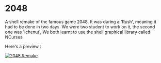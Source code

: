 # 2048
A shell remake of the famous game 2048. It was during a 'Rush', meaning it had to be done in two days.
We were two student to work on it, the second one was 'lchenut',
We both learnt to use the shell graphical library called NCurses.

Here's a preview :

[![2048 Remake](http://img.youtube.com/vi/5XIW3XJunSI/0.jpg)](https://youtu.be/5XIW3XJunSI "2048 Remake")
